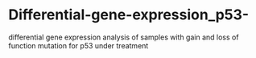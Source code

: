 # Differential-gene-expression_p53-
differential gene expression analysis of samples with gain and loss of function mutation for p53 under treatment 
